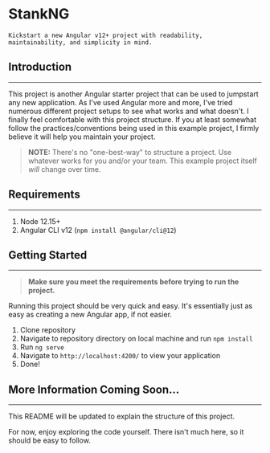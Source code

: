 # **StankNG**

```
Kickstart a new Angular v12+ project with readability, maintainability, and simplicity in mind.
```

## Introduction
---

This project is another Angular starter project that can be used to jumpstart any new application. As I've used Angular more and more, I've tried numerous different project setups to see what works and what doesn't. I finally feel comfortable with this project structure. If you at least somewhat follow the practices/conventions being used in this example project, I firmly believe it will help you maintain your project.

> **NOTE:** There's no "one-best-way" to structure a project. Use whatever works for you and/or your team. This example project itself *will* change over time.

## Requirements
---

1. Node 12.15+
3. Angular CLI v12 (```npm install @angular/cli@12```)

## Getting Started
---

> **Make sure you meet the requirements before trying to run the project.**

Running this project should be very quick and easy. It's essentially just as easy as creating a new Angular app, if not easier.

1. Clone repository
2. Navigate to repository directory on local machine and run `npm install`
3. Run `ng serve`
4. Navigate to `http://localhost:4200/` to view your application
5. Done!

## More Information Coming Soon...
---

This README will be updated to explain the structure of this project.

For now, enjoy exploring the code yourself. There isn't much here, so it should be easy to follow.
